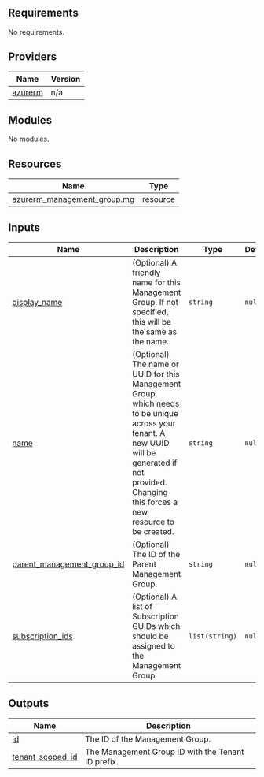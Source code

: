 <!-- BEGIN_TF_DOCS -->
## Requirements

No requirements.

## Providers

| Name | Version |
|------|---------|
| <a name="provider_azurerm"></a> [azurerm](#provider\_azurerm) | n/a |

## Modules

No modules.

## Resources

| Name | Type |
|------|------|
| [azurerm_management_group.mg](https://registry.terraform.io/providers/hashicorp/azurerm/latest/docs/resources/management_group) | resource |

## Inputs

| Name | Description | Type | Default | Required |
|------|-------------|------|---------|:--------:|
| <a name="input_display_name"></a> [display\_name](#input\_display\_name) | (Optional) A friendly name for this Management Group. If not specified, this will be the same as the name. | `string` | `null` | no |
| <a name="input_name"></a> [name](#input\_name) | (Optional) The name or UUID for this Management Group, which needs to be unique across your tenant. A new UUID will be generated if not provided. Changing this forces a new resource to be created. | `string` | `null` | no |
| <a name="input_parent_management_group_id"></a> [parent\_management\_group\_id](#input\_parent\_management\_group\_id) | (Optional) The ID of the Parent Management Group. | `string` | `null` | no |
| <a name="input_subscription_ids"></a> [subscription\_ids](#input\_subscription\_ids) | (Optional) A list of Subscription GUIDs which should be assigned to the Management Group. | `list(string)` | `null` | no |

## Outputs

| Name | Description |
|------|-------------|
| <a name="output_id"></a> [id](#output\_id) | The ID of the Management Group. |
| <a name="output_tenant_scoped_id"></a> [tenant\_scoped\_id](#output\_tenant\_scoped\_id) | The Management Group ID with the Tenant ID prefix. |
<!-- END_TF_DOCS -->
